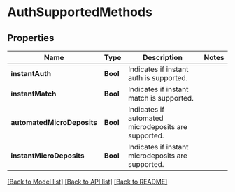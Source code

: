 # AuthSupportedMethods

## Properties
Name | Type | Description | Notes
------------ | ------------- | ------------- | -------------
**instantAuth** | **Bool** | Indicates if instant auth is supported. | 
**instantMatch** | **Bool** | Indicates if instant match is supported. | 
**automatedMicroDeposits** | **Bool** | Indicates if automated microdeposits are supported. | 
**instantMicroDeposits** | **Bool** | Indicates if instant microdeposits are supported. | 

[[Back to Model list]](../README.md#documentation-for-models) [[Back to API list]](../README.md#documentation-for-api-endpoints) [[Back to README]](../README.md)



